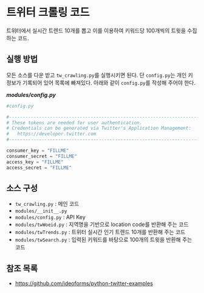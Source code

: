 # 트위터 크롤링 코드

트위터에서 실시간 트렌드 10개를 뽑고 이를 이용하여 키워드당 100개씩의 트윗을 수집하는 코드.

## 실행 방법

모든 소스를 다운 받고 `tw_crawling.py`를 실행시키면 된다.  단 `config.py`는 개인 키 정보가 기록되어 있어 목록에 빠져있다. 아래와 같이 `config.py`를 작성해 주어야 한다.

***modules/config.py***

```python
#config.py

#--------------------------------------------------------------------------------
# These tokens are needed for user authentication.
# Credentials can be generated via Twitter's Application Management:
#	https://developer.twitter.com
#--------------------------------------------------------------------------------

consumer_key = "FILLME"
consumer_secret = "FILLME"
access_key = "FILLME"
access_secret = "FILLME"
```

## 소스 구성

- `tw_crawling.py` : 메인 코드
- `modules/__init__.py`
- `modules/config.py` : API Key
- `modules/twWoeid.py` : 지역명을 기반으로 location code를 반환해 주는 코드
- `modules/twTrends.py` : 트위터 실시간 인기 트렌드 10개를 반환해 주는 코드
- `modules/twSearch.py` : 입력된 키워드를 바탕으로 100개의 트윗을 반환해 주는 코드

## 참조 목록

- https://github.com/ideoforms/python-twitter-examples
